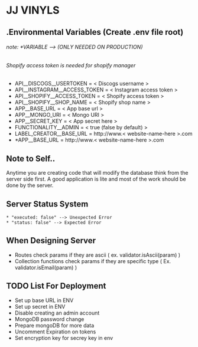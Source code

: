# JJ VINYLS

## .Environmental Variables (Create .env file root)
###### note: *VARIABLE --> (ONLY NEEDED ON PRODUCTION)
###### Shopify access token is needed for shopify manager

* API__DISCOGS__USERTOKEN = < Discogs username >
* API__INSTAGRAM__ACCESS_TOKEN = < Instagram access token >
* API__SHOPIFY__ACCESS_TOKEN = < Shopify access token >
* API__SHOPIFY__SHOP_NAME = < Shopify shop name >
* APP__BASE_URL = < App base url >
* APP__MONGO_URI = < Mongo URI >
* APP__SECRET_KEY = < App secret here >
* FUNCTIONALITY__ADMIN = < true (false by default) >
* LABEL_CREATOR__BASE_URL =  http://www.< website-name-here >.com
* *APP__BASE_URL = http://www.< website-name-here >.com

## Note to Self..
Anytime you are creating code that will modify the database think from the server side first. A good application is lite and most of the work should be done by the server.


## Server Status System
```
* "executed: false" --> Unexpected Error
* "status: false" --> Expected Error
``` 

## When Designing Server
* Routes check params if they are ascii ( ex. validator.isAscii(param) )
* Collection functions check params if they are specific type ( Ex. validator.isEmail(param) )


## TODO List For Deployment
* Set up base URL in ENV
* Set up secret in ENV
* Disable creating an admin account
* MongoDB password change
* Prepare mongoDB for more data
* Uncomment Expiration on tokens
* Set encryption key for secrey key in env
